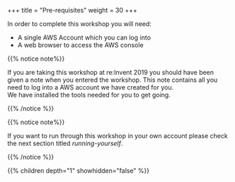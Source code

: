 +++
title = "Pre-requisites"
weight = 30
+++

In order to complete this workshop you will need:

- A single AWS Account which you can log into
- A web browser to access the AWS console

{{% notice note%}}

If you are taking this workshop at re:Invent 2019 you should have been given a note when you entered the workshop.  This
note contains all you need to log into a AWS account we have created for you.  
We have installed the tools needed for you to get going.  

{{% /notice %}}


{{% notice note%}}

If you want to run through this workshop in your own account please check the next section titled *running-yourself*.

{{% /notice %}}


{{% children depth="1" showhidden="false" %}}
